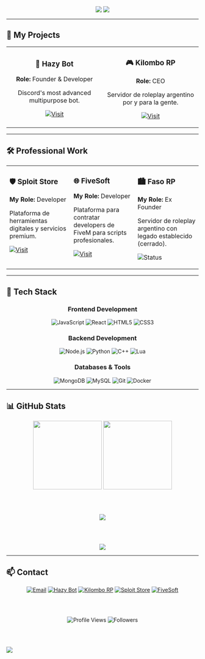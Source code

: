 <div align="center">

<img src="https://capsule-render.vercel.app/api?type=waving&color=0:D72323,100:FF4757&height=200&section=header&text=Adrian%20👨‍💻&fontSize=60&fontColor=FFFFFF&fontAlignY=35&animation=fadeIn" />

<img src="https://readme-typing-svg.herokuapp.com?font=Fira+Code&size=22&duration=3000&pause=1000&color=D72323&center=true&vCenter=true&width=600&lines=Full-Stack+Developer;Discord+%26+FiveM+Specialist;Building+Digital+Solutions" />

</div>

---

## 💼 My Projects

<div align="center">
<table>
<tr>
<td width="50%" align="center">

### 🤖 Hazy Bot
**Role:** Founder & Developer

Discord's most advanced multipurpose bot.

[![Visit](https://img.shields.io/badge/Visit-HAZYBOT.NET-5865F2?style=for-the-badge&logo=discord&logoColor=white)](https://hazybot.net)

</td>
<td width="50%" align="center">

### 🎮 Kilombo RP
**Role:** CEO

Servidor de roleplay argentino por y para la gente.

[![Visit](https://img.shields.io/badge/Visit-KILOMBORP.NET-FF4757?style=for-the-badge&logo=gamepad&logoColor=white)](https://kilomborp.net)

</td>
</tr>
</table>
</div>

---

## 🛠️ Professional Work

<table>
<tr>
<td width="33%" valign="top">

### 🛡️ Sploit Store
**My Role:** Developer

Plataforma de herramientas digitales y servicios premium.

[![Visit](https://img.shields.io/badge/Visit-SPLOIT.STORE-7c3aed?style=for-the-badge&logo=shield&logoColor=white)](https://sploit.store)

</td>
<td width="33%" valign="top">

### 🌐 FiveSoft
**My Role:** Developer

Plataforma para contratar developers de FiveM para scripts profesionales.

[![Visit](https://img.shields.io/badge/Visit-FIVESOFT.CC-00D9FF?style=for-the-badge&logo=code&logoColor=white)](https://fivesoft.cc)

</td>
<td width="33%" valign="top">

### 🏙️ Faso RP
**My Role:** Ex Founder

Servidor de roleplay argentino con legado establecido (cerrado).

![Status](https://img.shields.io/badge/Status-Closed-gray?style=for-the-badge)

</td>
</tr>
</table>

---

## 🚀 Tech Stack

<div align="center">

### Frontend Development
![JavaScript](https://img.shields.io/badge/JavaScript-F7DF1E?style=for-the-badge&logo=javascript&logoColor=black)
![React](https://img.shields.io/badge/React-61DAFB?style=for-the-badge&logo=react&logoColor=black)
![HTML5](https://img.shields.io/badge/HTML5-E34F26?style=for-the-badge&logo=html5&logoColor=white)
![CSS3](https://img.shields.io/badge/CSS3-1572B6?style=for-the-badge&logo=css3&logoColor=white)

### Backend Development
![Node.js](https://img.shields.io/badge/Node.js-339933?style=for-the-badge&logo=nodedotjs&logoColor=white)
![Python](https://img.shields.io/badge/Python-3776AB?style=for-the-badge&logo=python&logoColor=white)
![C++](https://img.shields.io/badge/C++-00599C?style=for-the-badge&logo=cplusplus&logoColor=white)
![Lua](https://img.shields.io/badge/Lua-2C2D72?style=for-the-badge&logo=lua&logoColor=white)

### Databases & Tools
![MongoDB](https://img.shields.io/badge/MongoDB-47A248?style=for-the-badge&logo=mongodb&logoColor=white)
![MySQL](https://img.shields.io/badge/MySQL-4479A1?style=for-the-badge&logo=mysql&logoColor=white)
![Git](https://img.shields.io/badge/Git-F05032?style=for-the-badge&logo=git&logoColor=white)
![Docker](https://img.shields.io/badge/Docker-2496ED?style=for-the-badge&logo=docker&logoColor=white)

</div>

---

## 📊 GitHub Stats

<div align="center">

<img src="https://github-readme-stats.vercel.app/api?username=4drixn&show_icons=true&theme=radical&title_color=D72323&icon_color=FF4757&text_color=FFFFFF&bg_color=0d1117&hide_border=true" height="180" />
<img src="https://github-readme-stats.vercel.app/api/top-langs/?username=4drixn&layout=compact&theme=radical&title_color=D72323&text_color=FFFFFF&bg_color=0d1117&hide_border=true" height="180" />

<br><br>

<img src="https://github-readme-streak-stats.herokuapp.com/?user=4drixn&theme=radical&ring=D72323&fire=FF4757&currStreakLabel=D72323&background=0d1117&hide_border=true" />

<br><br>

<img src="https://github-readme-activity-graph.vercel.app/graph?username=4drixn&bg_color=0d1117&color=ffffff&line=D72323&point=FF4757&area=true&hide_border=true" />

</div>

---

## 📫 Contact

<div align="center">

[![Email](https://img.shields.io/badge/Email-D72323?style=for-the-badge&logo=gmail&logoColor=white)](mailto:adrian@fasorp.com)
[![Hazy Bot](https://img.shields.io/badge/Hazy_Bot-5865F2?style=for-the-badge&logo=discord&logoColor=white)](https://hazybot.net)
[![Kilombo RP](https://img.shields.io/badge/Kilombo_RP-FF4757?style=for-the-badge&logo=gamepad&logoColor=white)](https://kilomborp.net)
[![Sploit Store](https://img.shields.io/badge/Sploit_Store-7c3aed?style=for-the-badge&logo=shield&logoColor=white)](https://sploit.store)
[![FiveSoft](https://img.shields.io/badge/FiveSoft-00D9FF?style=for-the-badge&logo=code&logoColor=white)](https://fivesoft.cc)

<br><br>

![Profile Views](https://komarev.com/ghpvc/?username=4drixn&style=for-the-badge&color=D72323&label=Profile+Views)
![Followers](https://img.shields.io/github/followers/4drixn?style=for-the-badge&color=D72323&labelColor=0d1117&logo=github)

</div>

<br><br>

<img src="https://capsule-render.vercel.app/api?type=waving&color=0:D72323,100:FF4757&height=120&section=footer" />

</div>
